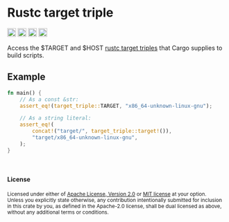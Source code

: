 Rustc target triple
===================

[<img alt="github" src="https://img.shields.io/badge/github-dtolnay/target--triple-8da0cb?style=for-the-badge&labelColor=555555&logo=github" height="20">](https://github.com/dtolnay/target-triple)
[<img alt="crates.io" src="https://img.shields.io/crates/v/target-triple.svg?style=for-the-badge&color=fc8d62&logo=rust" height="20">](https://crates.io/crates/target-triple)
[<img alt="docs.rs" src="https://img.shields.io/badge/docs.rs-target--triple-66c2a5?style=for-the-badge&labelColor=555555&logo=docs.rs" height="20">](https://docs.rs/target-triple)
[<img alt="build status" src="https://img.shields.io/github/actions/workflow/status/dtolnay/target-triple/ci.yml?branch=master&style=for-the-badge" height="20">](https://github.com/dtolnay/target-triple/actions?query=branch%3Amaster)

Access the $TARGET and $HOST [rustc target triples][platform support] that Cargo
supplies to build scripts.

[platform support]: https://doc.rust-lang.org/rustc/platform-support.html

## Example

```rust
fn main() {
    // As a const &str:
    assert_eq!(target_triple::TARGET, "x86_64-unknown-linux-gnu");

    // As a string literal:
    assert_eq!(
        concat!("target/", target_triple::target!()),
        "target/x86_64-unknown-linux-gnu",
    );
}
```

<br>

#### License

<sup>
Licensed under either of <a href="LICENSE-APACHE">Apache License, Version
2.0</a> or <a href="LICENSE-MIT">MIT license</a> at your option.
</sup>

<br>

<sub>
Unless you explicitly state otherwise, any contribution intentionally submitted
for inclusion in this crate by you, as defined in the Apache-2.0 license, shall
be dual licensed as above, without any additional terms or conditions.
</sub>
